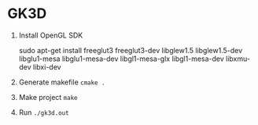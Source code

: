 GK3D
=======

1. Install OpenGL SDK

    sudo apt-get install freeglut3 freeglut3-dev libglew1.5 libglew1.5-dev libglu1-mesa libglu1-mesa-dev libgl1-mesa-glx libgl1-mesa-dev libxmu-dev libxi-dev
  
2. Generate makefile `cmake .`
3. Make project `make`
4. Run `./gk3d.out`
